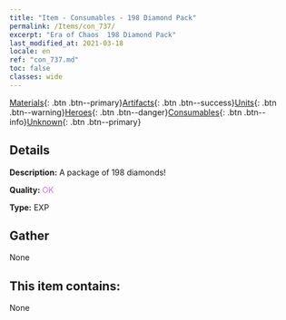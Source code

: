 ```yaml
---
title: "Item - Consumables - 198 Diamond Pack"
permalink: /Items/con_737/
excerpt: "Era of Chaos  198 Diamond Pack"
last_modified_at: 2021-03-18
locale: en
ref: "con_737.md"
toc: false
classes: wide
---
```

 [Materials](/Items/){: .btn .btn--primary}[Artifacts](/Items/Artifacts/){: .btn .btn--success}[Units](/Items/Units/){: .btn .btn--warning}[Heroes](/Items/Heroes/){: .btn .btn--danger}[Consumables](/Items/Consumables/){: .btn .btn--info}[Unknown](/Items/Unknown/){: .btn .btn--primary}

## Details
 **Description:** A package of 198 diamonds!

 **Quality:** <span style="color: #DA70D6">OK</span>

 **Type:** EXP

## Gather

  None

## This item contains:

  None

